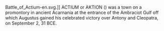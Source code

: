 Battle_of_Actium-en.svg.]] ACTIUM or AKTION () was a town on a promontory in ancient Acarnania at the entrance of the Ambraciot Gulf off which Augustus gained his celebrated victory over Antony and Cleopatra, on September 2, 31 BCE.

